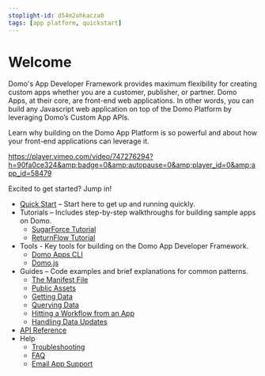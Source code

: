 ```yaml
---
stoplight-id: d54m2ohkacza0
tags: [app platform, quickstart]
---
```


# Welcome

Domo's App Developer Framework provides maximum flexibility for creating custom apps whether you are a customer, publisher, or partner. Domo Apps, at their core, are front-end web applications. In other words, you can build any Javascript web application on top of the Domo Platform by leveraging Domo’s Custom App APIs.

Learn why building on the Domo App Platform is so powerful and about how your front-end applications can leverage it.

https://player.vimeo.com/video/747276294?h=90fa0ce324&amp;badge=0&amp;autopause=0&amp;player_id=0&amp;app_id=58479

Excited to get started? Jump in!

- [Quick Start](Quickstart/Prerequisites.md) – Start here to get up and running quickly.
- Tutorials – Includes step-by-step walkthroughs for building sample apps on Domo.
  - [SugarForce Tutorial](Tutorials/Vanilla-Javascript/SugarForce.md)
  - [ReturnFlow Tutorial](Tutorials/Vanilla-Javascript/ReturnFlow.md)
- Tools - Key tools for building on the Domo App Developer Framework.
  - [Domo Apps CLI](Tools/domo-CLI.md)
  - [Domo.js](Tools/domo.js.md)
- Guides – Code examples and brief explanations for common patterns.
  - [The Manifest File](Guides/manifest.md)
  - [Public Assets](Guides/public-assets.md)
  - [Getting Data](Guides/getting-data.md)
  - [Querying Data](Guides/querying-data.md)
  - [Hitting a Workflow from an App](Guides/hitting-a-workflow.md)
  - [Handling Data Updates](Guides/handling-data-updates.md)
- [API Reference](../../Getting-Started/api-authentication.md)
- Help
  - [Troubleshooting](Help/Troubleshooting.md)
  - [FAQ](Help/faq.md)
  - <a href="mailto:domoappsupport@domo.com">Email App Support</a>
